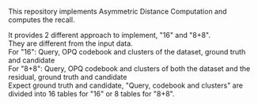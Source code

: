 This repository implements Asymmetric Distance Computation and computes the recall.  

It provides 2 different approach to implement, "16" and "8+8".  
They are different from the input data.  
For "16":  Query, OPQ codebook and clusters of the dataset, ground truth and candidate  
For "8+8":  Query, OPQ codebook and clusters of both the dataset and the residual, ground truth and candidate  
Expect ground truth and candidate, "Query, codebook and clusters" are divided into 16 tables for "16" or 8 tables for "8+8".  

